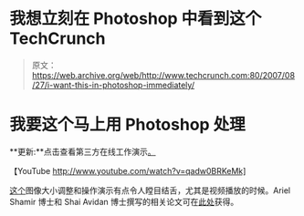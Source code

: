# 我想立刻在 Photoshop 中看到这个 TechCrunch

> 原文：<https://web.archive.org/web/http://www.techcrunch.com:80/2007/08/27/i-want-this-in-photoshop-immediately/>

# 我要这个马上用 Photoshop 处理

**更新:**点击查看第三方在线工作演示[。](https://web.archive.org/web/20221209134113/http://www.beta.techcrunch.com/2007/08/30/image-resizing-third-party-online-demo-up/)

【YouTube http://www.youtube.com/watch?v=qadw0BRKeMk]

[这个](https://web.archive.org/web/20221209134113/http://go2web2.blogspot.com/2007/08/fascinating-content-aware-image.html)图像大小调整和操作演示有点令人瞠目结舌，尤其是视频播放的时候。Ariel Shamir 博士和 Shai Avidan 博士撰写的相关论文可在[此处](https://web.archive.org/web/20221209134113/http://www.faculty.idc.ac.il/arik/)获得。
